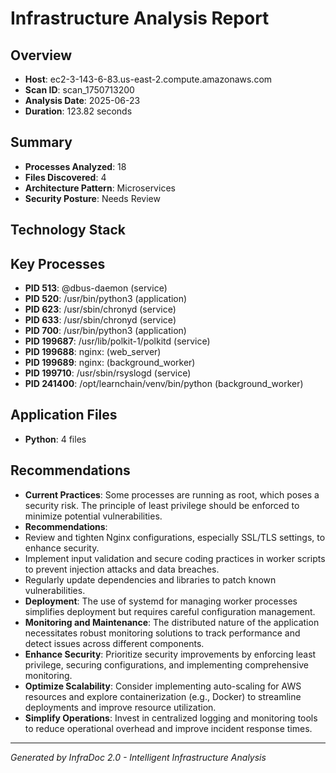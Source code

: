 # Infrastructure Analysis Report

## Overview
- **Host**: ec2-3-143-6-83.us-east-2.compute.amazonaws.com
- **Scan ID**: scan_1750713200
- **Analysis Date**: 2025-06-23
- **Duration**: 123.82 seconds

## Summary
- **Processes Analyzed**: 18
- **Files Discovered**: 4
- **Architecture Pattern**: Microservices
- **Security Posture**: Needs Review

## Technology Stack

## Key Processes
- **PID 513**: @dbus-daemon (service)
- **PID 520**: /usr/bin/python3 (application)
- **PID 623**: /usr/sbin/chronyd (service)
- **PID 633**: /usr/sbin/chronyd (service)
- **PID 700**: /usr/bin/python3 (application)
- **PID 199687**: /usr/lib/polkit-1/polkitd (service)
- **PID 199688**: nginx: (web_server)
- **PID 199689**: nginx: (background_worker)
- **PID 199710**: /usr/sbin/rsyslogd (service)
- **PID 241400**: /opt/learnchain/venv/bin/python (background_worker)

## Application Files
- **Python**: 4 files

## Recommendations
- **Current Practices**: Some processes are running as root, which poses a security risk. The principle of least privilege should be enforced to minimize potential vulnerabilities.
- **Recommendations**:
- Review and tighten Nginx configurations, especially SSL/TLS settings, to enhance security.
- Implement input validation and secure coding practices in worker scripts to prevent injection attacks and data breaches.
- Regularly update dependencies and libraries to patch known vulnerabilities.
- **Deployment**: The use of systemd for managing worker processes simplifies deployment but requires careful configuration management.
- **Monitoring and Maintenance**: The distributed nature of the application necessitates robust monitoring solutions to track performance and detect issues across different components.
- **Enhance Security**: Prioritize security improvements by enforcing least privilege, securing configurations, and implementing comprehensive monitoring.
- **Optimize Scalability**: Consider implementing auto-scaling for AWS resources and explore containerization (e.g., Docker) to streamline deployments and improve resource utilization.
- **Simplify Operations**: Invest in centralized logging and monitoring tools to reduce operational overhead and improve incident response times.


---
*Generated by InfraDoc 2.0 - Intelligent Infrastructure Analysis*
